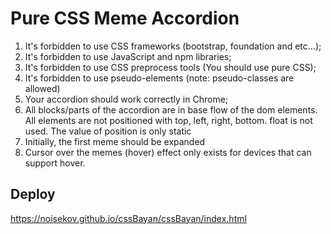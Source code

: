 # Pure CSS Meme Accordion

1. It's forbidden to use CSS frameworks (bootstrap, foundation and etc...);
2. It's forbidden to use JavaScript and npm libraries;
3. It's forbidden to use CSS preprocess tools (You should use pure CSS);
4. It's forbidden to use pseudo-elements (note: pseudo-classes are allowed)
5. Your accordion should work correctly in Chrome;
6. All blocks/parts of the accordion are in base flow of the dom elements. All elements are not positioned with top, left, right, bottom. float is not used. The value of position is only static
7. Initially, the first meme should be expanded
8. Cursor over the memes (hover) effect only exists for devices that can support hover.

## Deploy
https://noisekov.github.io/cssBayan/cssBayan/index.html